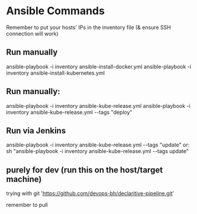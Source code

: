 # Ansible Commands 
Remember to put your hosts' IPs in the inventory file (& ensure SSH connection will work)
## Run manually 
ansible-playbook -i inventory ansible-install-docker.yml
ansible-playbook -i inventory ansible-install-kubernetes.yml
## Run manually: 
ansible-playbook -i inventory ansible-kube-release.yml
ansible-playbook -i inventory ansible-kube-release.yml --tags "deploy"
## Run via Jenkins
ansible-playbook -i inventory ansible-kube-release.yml --tags "update"
or:
sh "ansible-playbook -i inventory ansible-kube-release.yml --tags update"


## purely for dev (run this on the host/target machine)

trying with git 'https://github.com/devops-bh/declaritive-pipeline.git'

remember to pull
